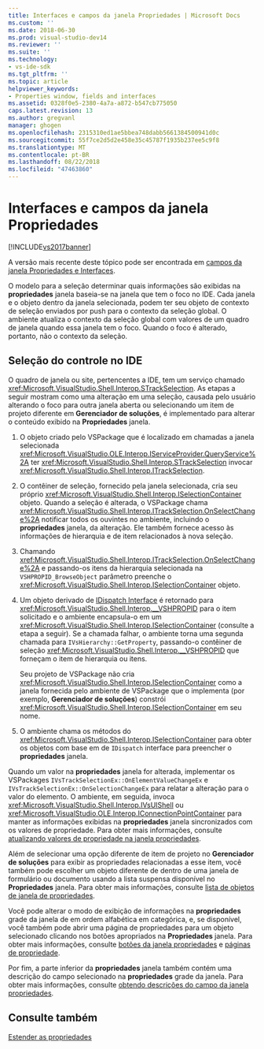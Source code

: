 ```yaml
---
title: Interfaces e campos da janela Propriedades | Microsoft Docs
ms.custom: ''
ms.date: 2018-06-30
ms.prod: visual-studio-dev14
ms.reviewer: ''
ms.suite: ''
ms.technology:
- vs-ide-sdk
ms.tgt_pltfrm: ''
ms.topic: article
helpviewer_keywords:
- Properties window, fields and interfaces
ms.assetid: 0328f0e5-2380-4a7a-a872-b547cb775050
caps.latest.revision: 13
ms.author: gregvanl
manager: ghogen
ms.openlocfilehash: 2315310ed1ae5bbea748dabb5661384500941d0c
ms.sourcegitcommit: 55f7ce2d5d2e458e35c45787f1935b237ee5c9f8
ms.translationtype: MT
ms.contentlocale: pt-BR
ms.lasthandoff: 08/22/2018
ms.locfileid: "47463860"
---
```

# <a name="properties-window-fields-and-interfaces"></a>Interfaces e campos da janela Propriedades
[!INCLUDE[vs2017banner](../../includes/vs2017banner.md)]

A versão mais recente deste tópico pode ser encontrada em [campos da janela Propriedades e Interfaces](https://docs.microsoft.com/visualstudio/extensibility/internals/properties-window-fields-and-interfaces).  
  
O modelo para a seleção determinar quais informações são exibidas na **propriedades** janela baseia-se na janela que tem o foco no IDE. Cada janela e o objeto dentro da janela selecionada, podem ter seu objeto de contexto de seleção enviados por push para o contexto da seleção global. O ambiente atualiza o contexto da seleção global com valores de um quadro de janela quando essa janela tem o foco. Quando o foco é alterado, portanto, não o contexto da seleção.  
  
## <a name="tracking-selection-in-the-ide"></a>Seleção do controle no IDE  
 O quadro de janela ou site, pertencentes a IDE, tem um serviço chamado <xref:Microsoft.VisualStudio.Shell.Interop.STrackSelection>. As etapas a seguir mostram como uma alteração em uma seleção, causada pelo usuário alterando o foco para outra janela aberta ou selecionando um item de projeto diferente em **Gerenciador de soluções**, é implementado para alterar o conteúdo exibido na  **Propriedades** janela.  
  
1.  O objeto criado pelo VSPackage que é localizado em chamadas a janela selecionada <xref:Microsoft.VisualStudio.OLE.Interop.IServiceProvider.QueryService%2A> ter <xref:Microsoft.VisualStudio.Shell.Interop.STrackSelection> invocar <xref:Microsoft.VisualStudio.Shell.Interop.ITrackSelection>.  
  
2.  O contêiner de seleção, fornecido pela janela selecionada, cria seu próprio <xref:Microsoft.VisualStudio.Shell.Interop.ISelectionContainer> objeto. Quando a seleção é alterada, o VSPackage chama <xref:Microsoft.VisualStudio.Shell.Interop.ITrackSelection.OnSelectChange%2A> notificar todos os ouvintes no ambiente, incluindo o **propriedades** janela, da alteração. Ele também fornece acesso às informações de hierarquia e de item relacionados à nova seleção.  
  
3.  Chamando <xref:Microsoft.VisualStudio.Shell.Interop.ITrackSelection.OnSelectChange%2A> e passando-os itens da hierarquia selecionada na `VSHPROPID_BrowseObject` parâmetro preenche o <xref:Microsoft.VisualStudio.Shell.Interop.ISelectionContainer> objeto.  
  
4.  Um objeto derivado de [IDispatch Interface](http://msdn.microsoft.com/en-us/ebbff4bc-36b2-4861-9efa-ffa45e013eb5) é retornado para <xref:Microsoft.VisualStudio.Shell.Interop.__VSHPROPID> para o item solicitado e o ambiente encapsula-o em um <xref:Microsoft.VisualStudio.Shell.Interop.ISelectionContainer> (consulte a etapa a seguir). Se a chamada falhar, o ambiente torna uma segunda chamada para `IVsHierarchy::GetProperty`, passando-o contêiner de seleção <xref:Microsoft.VisualStudio.Shell.Interop.__VSHPROPID> que forneçam o item de hierarquia ou itens.  
  
     Seu projeto de VSPackage não cria <xref:Microsoft.VisualStudio.Shell.Interop.ISelectionContainer> como a janela fornecida pelo ambiente de VSPackage que o implementa (por exemplo, **Gerenciador de soluções**) constrói <xref:Microsoft.VisualStudio.Shell.Interop.ISelectionContainer> em seu nome.  
  
5.  O ambiente chama os métodos do <xref:Microsoft.VisualStudio.Shell.Interop.ISelectionContainer> para obter os objetos com base em de `IDispatch` interface para preencher o **propriedades** janela.  
  
 Quando um valor na **propriedades** janela for alterada, implementar os VSPackages `IVsTrackSelectionEx::OnElementValueChangeEx` e `IVsTrackSelectionEx::OnSelectionChangeEx` para relatar a alteração para o valor do elemento. O ambiente, em seguida, invoca <xref:Microsoft.VisualStudio.Shell.Interop.IVsUIShell> ou <xref:Microsoft.VisualStudio.OLE.Interop.IConnectionPointContainer> para manter as informações exibidas na **propriedades** janela sincronizados com os valores de propriedade. Para obter mais informações, consulte [atualizando valores de propriedade na janela propriedades](../../misc/updating-property-values-in-the-properties-window.md).  
  
 Além de selecionar uma opção diferente de item de projeto no **Gerenciador de soluções** para exibir as propriedades relacionadas a esse item, você também pode escolher um objeto diferente de dentro de uma janela de formulário ou documento usando a lista suspensa disponível no **Propriedades** janela. Para obter mais informações, consulte [lista de objetos de janela de propriedades](../../extensibility/internals/properties-window-object-list.md).  
  
 Você pode alterar o modo de exibição de informações na **propriedades** grade da janela de em ordem alfabética em categórica, e, se disponível, você também pode abrir uma página de propriedades para um objeto selecionado clicando nos botões apropriados na  **Propriedades** janela. Para obter mais informações, consulte [botões da janela propriedades](../../extensibility/internals/properties-window-buttons.md) e [páginas de propriedade](../../extensibility/internals/property-pages.md).  
  
 Por fim, a parte inferior da **propriedades** janela também contém uma descrição do campo selecionado na **propriedades** grade da janela. Para obter mais informações, consulte [obtendo descrições do campo da janela propriedades](../../misc/getting-field-descriptions-from-the-properties-window.md).  
  
## <a name="see-also"></a>Consulte também  
 [Estender as propriedades](../../extensibility/internals/extending-properties.md)

